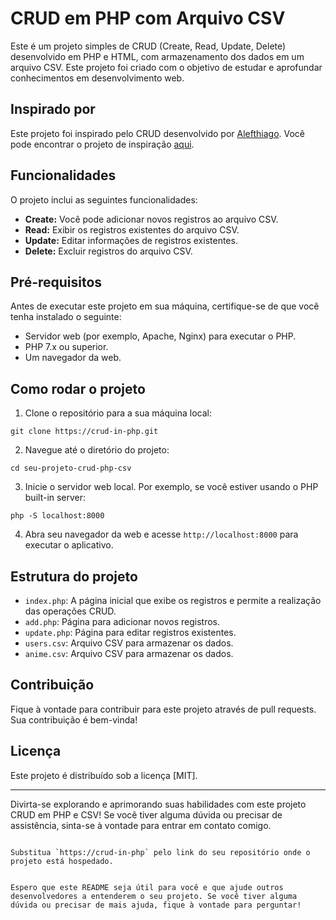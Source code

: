 # CRUD em PHP com Arquivo CSV

Este é um projeto simples de CRUD (Create, Read, Update, Delete) desenvolvido em PHP e HTML, com armazenamento dos dados em um arquivo CSV. Este projeto foi criado com o objetivo de estudar e aprofundar conhecimentos em desenvolvimento web.

## Inspirado por

Este projeto foi inspirado pelo CRUD desenvolvido por [Alefthiago](https://github.com/Alefthiago). Você pode encontrar o projeto de inspiração [aqui](https://github.com/Alefthiago/CrudWeb1ProvaUnid1IPI).

## Funcionalidades

O projeto inclui as seguintes funcionalidades:

- **Create:** Você pode adicionar novos registros ao arquivo CSV.
- **Read:** Exibir os registros existentes do arquivo CSV.
- **Update:** Editar informações de registros existentes.
- **Delete:** Excluir registros do arquivo CSV.

## Pré-requisitos

Antes de executar este projeto em sua máquina, certifique-se de que você tenha instalado o seguinte:

- Servidor web (por exemplo, Apache, Nginx) para executar o PHP.
- PHP 7.x ou superior.
- Um navegador da web.

## Como rodar o projeto

1. Clone o repositório para a sua máquina local:

```shell
git clone https://crud-in-php.git
```

2. Navegue até o diretório do projeto:

```shell
cd seu-projeto-crud-php-csv
```

3. Inicie o servidor web local. Por exemplo, se você estiver usando o PHP built-in server:

```shell
php -S localhost:8000
```

4. Abra seu navegador da web e acesse `http://localhost:8000` para executar o aplicativo.

## Estrutura do projeto

- `index.php`: A página inicial que exibe os registros e permite a realização das operações CRUD.
- `add.php`: Página para adicionar novos registros.
- `update.php`: Página para editar registros existentes.
- `users.csv`: Arquivo CSV para armazenar os dados.
- `anime.csv`: Arquivo CSV para armazenar os dados.

## Contribuição

Fique à vontade para contribuir para este projeto através de pull requests. Sua contribuição é bem-vinda!

## Licença

Este projeto é distribuído sob a licença [MIT].

---

Divirta-se explorando e aprimorando suas habilidades com este projeto CRUD em PHP e CSV! Se você tiver alguma dúvida ou precisar de assistência, sinta-se à vontade para entrar em contato comigo.
```

Substitua `https://crud-in-php` pelo link do seu repositório onde o projeto está hospedado.


Espero que este README seja útil para você e que ajude outros desenvolvedores a entenderem o seu projeto. Se você tiver alguma dúvida ou precisar de mais ajuda, fique à vontade para perguntar!